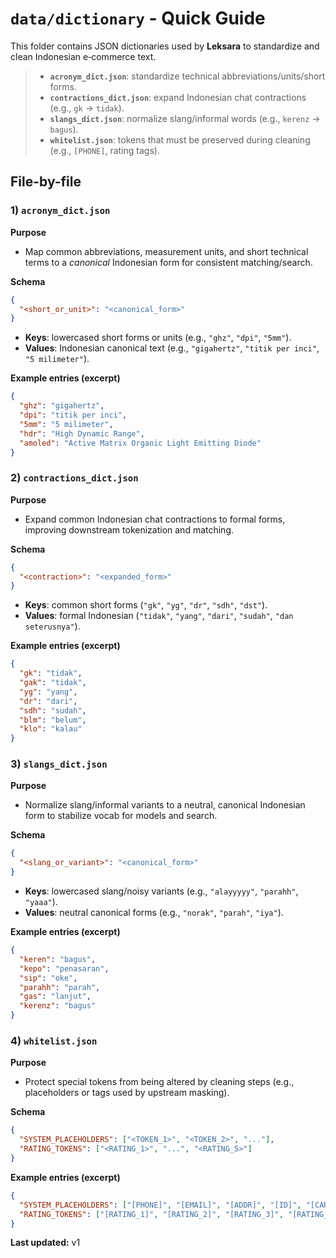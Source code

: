 # `data/dictionary` - Quick Guide

This folder contains JSON dictionaries used by **Leksara** to standardize and clean Indonesian e‑commerce text.

> - **`acronym_dict.json`**: standardize technical abbreviations/units/short forms.  
> - **`contractions_dict.json`**: expand Indonesian chat contractions (e.g., `gk` → `tidak`).  
> - **`slangs_dict.json`**: normalize slang/informal words (e.g., `kerenz` → `bagus`).  
> - **`whitelist.json`**: tokens that must be preserved during cleaning (e.g., `[PHONE]`, rating tags).

## File-by-file

### 1) `acronym_dict.json`
**Purpose**
- Map common abbreviations, measurement units, and short technical terms to a *canonical* Indonesian form for consistent matching/search.

**Schema**
```json
{
  "<short_or_unit>": "<canonical_form>"
}
```
- **Keys**: lowercased short forms or units (e.g., `"ghz"`, `"dpi"`, `"5mm"`).
- **Values**: Indonesian canonical text (e.g., `"gigahertz"`, `"titik per inci"`, `"5 milimeter"`).

**Example entries (excerpt)**
```json
{
  "ghz": "gigahertz",
  "dpi": "titik per inci",
  "5mm": "5 milimeter",
  "hdr": "High Dynamic Range",
  "amoled": "Active Matrix Organic Light Emitting Diode"
}
```

### 2) `contractions_dict.json`
**Purpose**
- Expand common Indonesian chat contractions to formal forms, improving downstream tokenization and matching.

**Schema**
```json
{
  "<contraction>": "<expanded_form>"
}
```
- **Keys**: common short forms (`"gk"`, `"yg"`, `"dr"`, `"sdh"`, `"dst"`).
- **Values**: formal Indonesian (`"tidak"`, `"yang"`, `"dari"`, `"sudah"`, `"dan seterusnya"`).

**Example entries (excerpt)**
```json
{
  "gk": "tidak",
  "gak": "tidak",
  "yg": "yang",
  "dr": "dari",
  "sdh": "sudah",
  "blm": "belum",
  "klo": "kalau"
}
```

### 3) `slangs_dict.json`
**Purpose**
- Normalize slang/informal variants to a neutral, canonical Indonesian form to stabilize vocab for models and search.

**Schema**
```json
{
  "<slang_or_variant>": "<canonical_form>"
}
```
- **Keys**: lowercased slang/noisy variants (e.g., `"alayyyyy"`, `"parahh"`, `"yaaa"`).
- **Values**: neutral canonical forms (e.g., `"norak"`, `"parah"`, `"iya"`).

**Example entries (excerpt)**
```json
{
  "keren": "bagus",
  "kepo": "penasaran",
  "sip": "oke",
  "parahh": "parah",
  "gas": "lanjut",
  "kerenz": "bagus"
}
```


### 4) `whitelist.json`
**Purpose**
- Protect special tokens from being altered by cleaning steps (e.g., placeholders or tags used by upstream masking).

**Schema**
```json
{
  "SYSTEM_PLACEHOLDERS": ["<TOKEN_1>", "<TOKEN_2>", "..."],
  "RATING_TOKENS": ["<RATING_1>", "...", "<RATING_5>"]
}
```

**Example entries (excerpt)**
```json
{
  "SYSTEM_PLACEHOLDERS": ["[PHONE]", "[EMAIL]", "[ADDR]", "[ID]", "[CARD]", "[ORDER_CODE]"],
  "RATING_TOKENS": ["[RATING_1]", "[RATING_2]", "[RATING_3]", "[RATING_4]", "[RATING_5]"]
}
```


**Last updated:** v1
